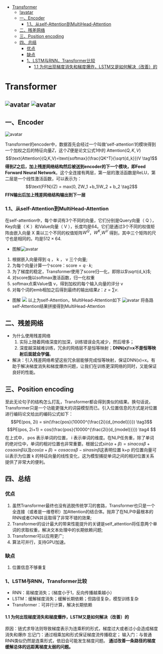 <!-- TOC -->

- [Transformer](#transformer)
  - [!avatar](#avatar)
  - [一、Encoder](#一encoder)
    - [1.1、从self-Attention到MultiHead-Attention](#11从self-attention到multihead-attention)
  - [二、残差网络](#二残差网络)
  - [三、Position encoding](#三position-encoding)
  - [四、总结](#四总结)
    - [优点](#优点)
    - [缺点](#缺点)
    - [1、LSTM与RNN，Transformer比较](#1lstm与rnntransformer比较)
      - [1.1 为何出现梯度消失和梯度爆炸，LSTM又是如何解决（改善）的](#11-为何出现梯度消失和梯度爆炸lstm又是如何解决改善的)

<!-- /TOC -->

<a id="markdown-transformer" name="transformer"></a>
# Transformer
![avatar](https://img-blog.csdnimg.cn/20181218173013772)
![avatar](https://upload-images.jianshu.io/upload_images/12877808-2d01f4df4f996b8f.gif?imageMogr2/auto-orient/strip%7CimageView2/2/w/640/format/webp)
---
<a id="markdown-一encoder" name="一encoder"></a>
## 一、Encoder
![avatar](https://img-blog.csdnimg.cn/20181218173013893)

Transformer的encoder中，数据首先会经过一个叫做‘self-attention’的模块得到一个加权之后的特征向量$Z$，这个$Z$便是论文公式1中的 $\text{Attention}(Q,K,V)$
$$\text{Attention}(Q,K,V)=\text{softmax}(\frac{QK^T}{\sqrt{d_k}})V \tag1$$
**得到$Z$之后，加上残差网络结构然后被送到encoder的下一个模块，即Feed Forward Neural Network**。这个全连接有两层，第一层的激活函数是ReLU，第二层是一个线性激活函数，可以表示为：
$$\text{FFN}(Z) = max(0, ZW_1 +b_1)W_2 + b_2 \tag2$$
**FFN输出后加上残差网络结构输出到下一层**
<a id="markdown-11从self-attention到multihead-attention" name="11从self-attention到multihead-attention"></a>
### 1.1、从self-Attention到MultiHead-Attention
在self-attention中，每个单词有3个不同的向量，它们分别是Query向量（ Q ），Key向量（ K ）和Value向量（ V ），长度均是64。它们是通过3个不同的权值矩阵由嵌入向量 X 乘以三个不同的权值矩阵$W^Q$，$W^K$,$W^V$ 得到，其中三个矩阵的尺寸也是相同的。均是$512\times 64$.
- 图解![avatar](https://img-blog.csdnimg.cn/20181218173013842)

1. 根据嵌入向量得到 q ， k ， v 三个向量;
2. 为每个向量计算一个score：$\text{score} = q \cdot k$;
3. 为了梯度的稳定，Transformer使用了score归一化，即除以$\sqrt{d_k}$;
4. 对score施以softmax激活函数，归一化权重
5. softmax点乘Value值 v，得到加权的每个输入向量的评分 v
6. 对每个词的emb相加之后得到最终的输出结果$z ： z=\sum v$.
- 图解
![](https://mmbiz.qpic.cn/mmbiz_svg/1LlgQzJVOyCYRHdn4dwoSXygoBwAIuMfSK2qa0BeSBKLKxpTSn0TdOUrrt3l7QCnoxrVul915SAAqHiavTVia3XgnmKfrXhqhic/640?wx_fmt=svg&tp=webp&wxfrom=5&wx_lazy=1&wx_co=1)
以上为self-Attention，MultiHead-Attention如下
![avatar](https://img-blog.csdnimg.cn/20181218173013927)
将各路self-Attention结果拼接得到MultiHead-Attention

<a id="markdown-二残差网络" name="二残差网络"></a>
## 二、残差网络
- 为什么使用残差网络
  1. 实际上随着网络深度的加深，训练错误会先减少，然后增多；
  2. 深度越深越难训练，冗余的网络层不是恒等映射；**DNN(x)!=x不是恒等映射后面就会学偏**。
- 解决：引入残差网络希望这些冗余层能够完成恒等映射，保证DNN(x)=x。有助于解决梯度消失和梯度爆炸问题，让我们在训练更深网络的同时，又能保证良好的性能。

<a id="markdown-三position-encoding" name="三position-encoding"></a>
## 三、Position encoding
至此无论句子的结构怎么打乱，Transformer都会得到类似的结果。换句话说，Transformer只是一个功能更强大的词袋模型而已。引入位置信息的方式是对位置进行编码论文给出的编码公式如下：
$$PE(pos, 2i) = sin(\frac{pos}{10000^{\frac{2i}{d_{model}}}}) \tag3$$
$$PE(pos, 2i+1) = cos(\frac{pos}{10000^{\frac{2i}{d_{model}}}}) \tag4
$$
在上式中， pos 表示单词的位置， i 表示单词的维度。在NLP任务重，除了单词的绝对位中，单词的相对位置也非常重要。根据公式$sin(\alpha+\beta) = sin \alpha cos \beta + cos \alpha sin\beta$以及$cos(\alpha + \beta) = cos \alpha cos \beta - sin \alpha sin\beta$这表明位置 k+p 的位置向量可以表示为位置 k 的特征向量的线性变化，这为模型捕捉单词之间的相对位置关系提供了非常大的便利。

<a id="markdown-四总结" name="四总结"></a>
## 四、总结
<a id="markdown-优点" name="优点"></a>
### 优点
1. 虽然Transformer最终也没有逃脱传统学习的套路，Transformer也只是一个全连接（或者是一维卷积）加Attention的结合体。抛弃了在NLP中最根本的RNN或者CNN并且取得了非常不错的效果;
2. Transformer的设计最大的带来性能提升的关键是self_attention将任意两个单词的求取权重，解决文本处理中的长期依赖问题;
3. Transformer可以应用更广;
4. 算法可并行，支持GPU加速。

<a id="markdown-缺点" name="缺点"></a>
### 缺点
1. 位置信息不够重复

<a id="markdown-1lstm与rnntransformer比较" name="1lstm与rnntransformer比较"></a>
### 1、LSTM与RNN，Transformer比较
- RNN：易梯度消失；（梯度小于1，反向传播越乘越小）
- LSTM：缓解梯度消失；缓解长期依赖；但路径复杂，模型训练复杂
- Transformer：可并行计算，解决长期依赖

<a id="markdown-11-为何出现梯度消失和梯度爆炸lstm又是如何解决改善的" name="11-为何出现梯度消失和梯度爆炸lstm又是如何解决改善的"></a>
#### 1.1 为何出现梯度消失和梯度爆炸，LSTM又是如何解决（改善）的
原因：链式求导法则导致梯度表示为连乘积的形式，梯度过大或者过小会造成梯度消失和爆炸
忘记门：通过相乘加和形式保证梯度流传播稳定；
输入门：与普通RNN类似仍然是连乘形式，依旧会可能发生梯度问题。
**通过改善一条路径的梯度缓解总体的远距离梯度太弱的问题。**

